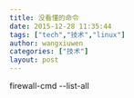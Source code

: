 ```yaml
---
title: 没看懂的命令
date: 2015-12-28 11:35:44
tags: ["tech","技术","linux"]
author: wangxiuwen
categories: ["技术"]
layout: post
---
```





firewall-cmd --list-all 
